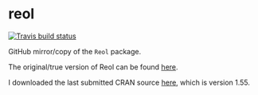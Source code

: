 # reol

[![Travis build status](https://travis-ci.org/richelbilderbeek/reol.svg?branch=master)](https://travis-ci.org/richelbilderbeek/reol)

GitHub mirror/copy of the `Reol` package. 

The original/true version of Reol can be found [here](https://r-forge.r-project.org/R/?group_id=1523).

I downloaded the last submitted CRAN source 
[here](https://cran.r-project.org/src/contrib/Archive/Reol/Reol_1.55.tar.gz),
which is version 1.55.


